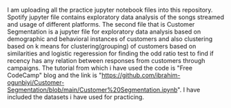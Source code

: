 I am uploading all the practice jupyter notebook files into this repository. Spotify jupyter file contains exploratory data analysis of the songs streamed and usage of different platforms. The second file that is Customer Segmentation is a jupyter file for exploratory data analysis based on demographic and behavioral instances of customers and also clustering based on k means for clustering(grouping) of customers based on similarities and logistic regeression for finding the odd ratio test to find if recency has any relation between responses from customers through campaigns. The tutorial from which i have used the code is "Free CodeCamp" blog and the link is "https://github.com/ibrahim-ogunbiyi/Customer-Segmentation/blob/main/Customer%20Segmentation.ipynb". I have included the datasets i have used for practicing.
